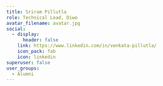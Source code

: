 ```yaml
---
title: Sriram Pillutla
role: Technical Lead, Diwo
avatar_filename: avatar.jpg
social:
  - display:
      header: false
    link: https://www.linkedin.com/in/venkata-pillutla/
    icon_pack: fab
    icon: linkedin
superuser: false
user_groups:
  - Alumni
---
```

